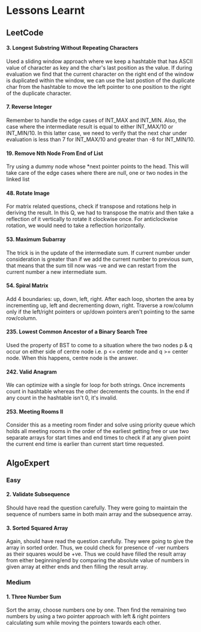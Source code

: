 # Lessons Learnt
## LeetCode
#### 3. Longest Substring Without Repeating Characters
Used a sliding window approach where we keep a hashtable that has ASCII value of character as key and the char's last position as the value. If during evaluation we find that the current character on the right end of the window is duplicated within the window, we can use the last postion of the duplicate char from the hashtable to move the left pointer to one position to the right of the duplicate character.
#### 7. Reverse Integer
Remember to handle the edge cases of INT_MAX and INT_MIN. Also, the case where the intermediate result is equal to either INT_MAX/10 or INT_MIN/10. In this latter case, we need to verify that the next char under evaluation is less than 7 for INT_MAX/10 and greater than -8 for INT_MIN/10.
#### 19. Remove Nth Node From End of List
Try using a dummy node whose *next pointer points to the head. This will take care of the edge cases where there are null, one or two nodes in the linked list
#### 48. Rotate Image
For matrix related questions, check if transpose and rotations help in deriving the result. In this Q, we had to transpose the matrix and then take a reflection of it vertically to rotate it clockwise once. For anticlockwise rotation, we would need to take a reflection horizontally.
#### 53. Maximum Subarray
The trick is in the update of the intermediate sum. If current number under consideration is greater than if we add the current number to previous sum, that means that the sum till now was -ve and we can restart from the current number a new intermediate sum.
#### 54. Spiral Matrix
Add 4 boundaries: up, down, left, right. After each loop, shorten the area by incrementing up, left and decrementing down, right. Traverse a row/column only if the left/right pointers or up/down pointers aren't pointing to the same row/column.
#### 235. Lowest Common Ancestor of a Binary Search Tree
Used the property of BST to come to a situation where the two nodes p & q occur on either side of centre node i.e. p <= center node and q >= center node. When this happens, centre node is the answer.
#### 242. Valid Anagram
We can optimize with a single for loop for both strings. Once increments count in hashtable whereas the other decrements the counts. In the end if any count in the hashtable isn't 0, it's invalid.
#### 253. Meeting Rooms II
Consider this as a meeting room finder and solve using priority queue which holds all meeting rooms in the order of the earliest getting free or use two separate arrays for start times and end times to check if at any given point the current end time is earlier than current start time requested.


## AlgoExpert
### Easy
#### 2. Validate Subsequence
Should have read the question carefully. They were going to maintain the sequence of numbers same in both main array and the subsequence array.
#### 3. Sorted Squared Array
Again, should have read the question carefully. They were going to give the array in sorted order. Thus, we could check for presence of -ver numbers as their squares would be +ve. Thus we could have filled the result array from either beginning/end by comparing the absolute value of numbers in given array at either ends and then filling the result array.

### Medium
#### 1. Three Number Sum
Sort the array, choose numbers one by one. Then find the remaining two numbers by using a two pointer approach with left & right pointers calculating sum while moving the pointers towards each other.